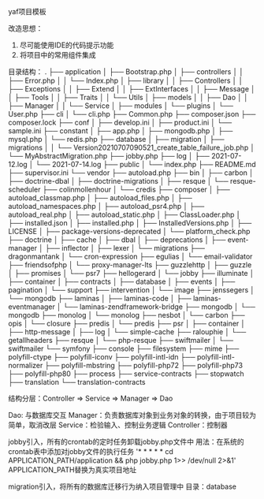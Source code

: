 yaf项目模板

改造思想：
1. 尽可能使用IDE的代码提示功能
2. 将项目中的常用组件集成

目录结构：
.
├── application
│   ├── Bootstrap.php
│   ├── controllers
│   │   ├── Error.php
│   │   └── Index.php
│   ├── library
│   │   ├── Controllers
│   │   ├── Exceptions
│   │   ├── Extend
│   │   ├── ExtInterfaces
│   │   ├── Message
│   │   ├── Tools
│   │   ├── Traits
│   │   └── Utils
│   ├── models
│   │   ├── Dao
│   │   ├── Manager
│   │   └── Service
│   ├── modules
│   └── plugins
│       └── User.php
├── cli
│   └── cli.php
├── Common.php
├── composer.json
├── composer.lock
├── conf
│   ├── develop.ini
│   ├── product.ini
│   └── sample.ini
├── constant
│   ├── app.php
│   ├── mongodb.php
│   ├── mysql.php
│   └── redis.php
├── database
│   ├── migration
│   ├── migrations
│   │   └── Version20210707090521_create_table_failure_job.php
│   └── MyAbstractMigration.php
├── jobby.php
├── log
│   ├── 2021-07-12.log
│   └── 2021-07-14.log
├── public
│   └── index.php
├── README.md
├── supervisor.ini
└── vendor
    ├── autoload.php
    ├── bin
    │   ├── carbon
    │   ├── doctrine-dbal
    │   ├── doctrine-migrations
    │   ├── resque
    │   └── resque-scheduler
    ├── colinmollenhour
    │   └── credis
    ├── composer
    │   ├── autoload_classmap.php
    │   ├── autoload_files.php
    │   ├── autoload_namespaces.php
    │   ├── autoload_psr4.php
    │   ├── autoload_real.php
    │   ├── autoload_static.php
    │   ├── ClassLoader.php
    │   ├── installed.json
    │   ├── installed.php
    │   ├── InstalledVersions.php
    │   ├── LICENSE
    │   ├── package-versions-deprecated
    │   └── platform_check.php
    ├── doctrine
    │   ├── cache
    │   ├── dbal
    │   ├── deprecations
    │   ├── event-manager
    │   ├── inflector
    │   ├── lexer
    │   └── migrations
    ├── dragonmantank
    │   └── cron-expression
    ├── egulias
    │   └── email-validator
    ├── friendsofphp
    │   └── proxy-manager-lts
    ├── guzzlehttp
    │   ├── guzzle
    │   ├── promises
    │   └── psr7
    ├── hellogerard
    │   └── jobby
    ├── illuminate
    │   ├── container
    │   ├── contracts
    │   ├── database
    │   ├── events
    │   ├── pagination
    │   └── support
    ├── intervention
    │   └── image
    ├── jenssegers
    │   └── mongodb
    ├── laminas
    │   ├── laminas-code
    │   ├── laminas-eventmanager
    │   └── laminas-zendframework-bridge
    ├── mongodb
    │   └── mongodb
    ├── monolog
    │   └── monolog
    ├── nesbot
    │   └── carbon
    ├── opis
    │   └── closure
    ├── predis
    │   └── predis
    ├── psr
    │   ├── container
    │   ├── http-message
    │   ├── log
    │   └── simple-cache
    ├── ralouphie
    │   └── getallheaders
    ├── resque
    │   └── php-resque
    ├── swiftmailer
    │   └── swiftmailer
    └── symfony
        ├── console
        ├── filesystem
        ├── mime
        ├── polyfill-ctype
        ├── polyfill-iconv
        ├── polyfill-intl-idn
        ├── polyfill-intl-normalizer
        ├── polyfill-mbstring
        ├── polyfill-php72
        ├── polyfill-php73
        ├── polyfill-php80
        ├── process
        ├── service-contracts
        ├── stopwatch
        ├── translation
        └── translation-contracts

结构分层：Controller => Service => Manager => Dao

Dao: 与数据库交互
Manager：负责数据库对象到业务对象的转换，由于项目较为简单，取消改层
Service：检验输入、控制业务逻辑
Controller：控制器

jobby引入，所有的crontab的定时任务卸载jobby.php文件中
用法：在系统的crontab表中添加对jobby文件的执行任务
'* * * * * cd APPLICATION_PATH/application && php jobby.php 1>> /dev/null 2>&1'
APPLICATION_PATH替换为真实项目地址

migration引入，将所有的数据库迁移行为纳入项目管理中
目录：database 
 